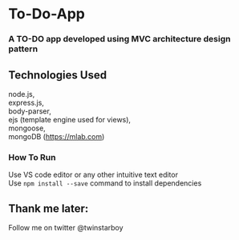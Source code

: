# To-Do-App
### A TO-DO app developed using MVC architecture design pattern 
## Technologies Used
node.js,<br>
express.js,<br>
body-parser,<br>
ejs (template engine used for views),<br>
mongoose,<br>
mongoDB (https://mlab.com)
### How To Run
Use VS code editor or any other intuitive text editor<br>
Use `npm install --save` command to install dependencies
## Thank me later: 
Follow me on twitter @twinstarboy
